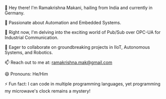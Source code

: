 👋 Hey there! I'm Ramakrishna Makani, hailing from India and currently in Germany.

🚀 Passionate about Automation and Embedded Systems.

🌱 Right now, I'm delving into the exciting world of Pub/Sub over OPC-UA for Industrial Communication.

🤝 Eager to collaborate on groundbreaking projects in IIoT, Autonomous Systems, and Robotics.

📫 Reach out to me at: ramakrishna.mak@gmail.com

😄 Pronouns: He/Him

⚡ Fun fact: I can code in multiple programming languages, yet programming my microwave's clock remains a mystery!

<!---
ramakrishna-makani/ramakrishna-makani is a ✨ special ✨ repository because its `README.md` (this file) appears on your GitHub profile.
You can click the Preview link to take a look at your changes.
--->
